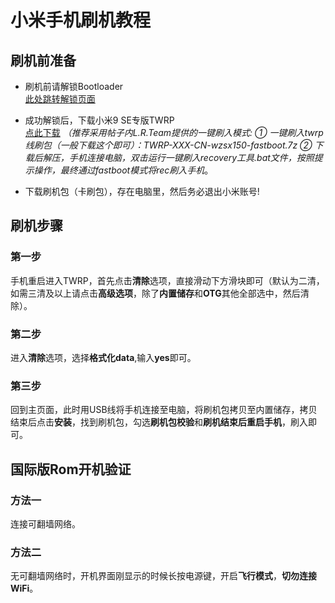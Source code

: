 # 小米手机刷机教程
## 刷机前准备
- 刷机前请解锁Bootloader  
[此处跳转解锁页面](http://www.miui.com/unlock/index.html)

- 成功解锁后，下载小米9 SE专版TWRP  
[点此下载](http://www.miui.com/thread-22352693-1-1.html)
*（推荐采用帖子内L.R.Team提供的一键刷入模式:*
*①	一键刷入twrp线刷包（一般下载这个即可）：TWRP-XXX-CN-wzsx150-fastboot.7z*
*②	下载后解压，手机连接电脑，双击运行一键刷入recovery工具.bat文件，按照提示操作，最终通过fastboot模式将rec刷入手机*。
- 下载刷机包（卡刷包），存在电脑里，然后务必退出小米账号!

## 刷机步骤
### 第一步
手机重启进入TWRP，首先点击**清除**选项，直接滑动下方滑块即可（默认为二清，如需三清及以上请点击**高级选项**，除了**内置储存**和**OTG**其他全部选中，然后清除）。
### 第二步
进入**清除**选项，选择**格式化data**,输入**yes**即可。
### 第三步
回到主页面，此时用USB线将手机连接至电脑，将刷机包拷贝至内置储存，拷贝结束后点击**安装**，找到刷机包，勾选**刷机包校验**和**刷机结束后重启手机**，刷入即可。
## 国际版Rom开机验证
### 方法一
连接可翻墙网络。
### 方法二
无可翻墙网络时，开机界面刚显示的时候长按电源键，开启**飞行模式**，**切勿连接WiFi**。
